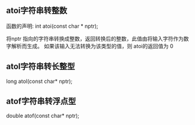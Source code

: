 ## atoi字符串转整数

函数的声明: int atoi(const char * nptr);

将nptr 指向的字符串转换成整数，返回转换后的整数，此值由将输入字符作为数字解析而生成。 如果该输入无法转换为该类型的值，则 atoi的返回值为 0

## atol字符串转长整型
long atol(const char* nptr);

## atof字符串转浮点型
double atof(const char* nptr);